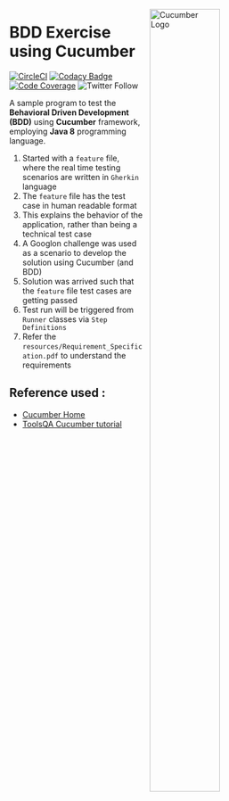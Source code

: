 <img src="https://static1.squarespace.com/static/5b64cabf5b409bbf05dbd8b3/t/5b6571f11ae6cf3410e9e52b/1534509375774/?format=1500w"
     alt="Cucumber Logo"
     style="float: right; margin-left: 10px; width:50%; height:60%" 
     width="30%"
     height="30%"
     align="right"/>

# BDD Exercise using Cucumber

[![CircleCI](https://circleci.com/gh/Vignesh-Durairaj/BDD-Cucumber-Googlon.svg?style=svg)](https://circleci.com/gh/Vignesh-Durairaj/BDD-Cucumber-Googlon) 
[![Codacy Badge](https://api.codacy.com/project/badge/Grade/378cc09981264df0a056c52ed412d63c)](https://app.codacy.com/app/Vignesh-Durairaj/BDD-Cucumber-Googlon?utm_source=github.com&utm_medium=referral&utm_content=Vignesh-Durairaj/BDD-Cucumber-Googlon&utm_campaign=Badge_Grade_Dashboard) [![Code Coverage](https://codecov.io/gh/Vignesh-Durairaj/BDD-Cucumber-Googlon/branch/master/graph/badge.svg)](https://codecov.io/gh/Vignesh-Durairaj/BDD-Cucumber-Googlon) ![Twitter Follow](https://img.shields.io/twitter/follow/vigneshdurairaj.svg?style=social)

A sample program to test the **Behavioral Driven Development (BDD)** using **Cucumber** framework, employing **Java 8** programming language.

 1. Started with a `feature` file, where the real time testing scenarios are written in `Gherkin` language
 2. The `feature` file has the test case in human readable format
 3. This explains the behavior of the application, rather than being a technical test case
 4. A Googlon challenge was used as a scenario to develop the solution using Cucumber (and BDD)
 5. Solution was arrived such that the `feature` file test cases are getting passed
 6. Test run will be triggered from `Runner` classes via `Step Definitions`
 7. Refer the `resources/Requirement_Specification.pdf` to understand the requirements

## Reference used : 

  * [Cucumber Home](https://docs.cucumber.io/guides/10-minute-tutorial/)
  * [ToolsQA Cucumber tutorial](toolsqa.com/cucumber-tutorial/)
